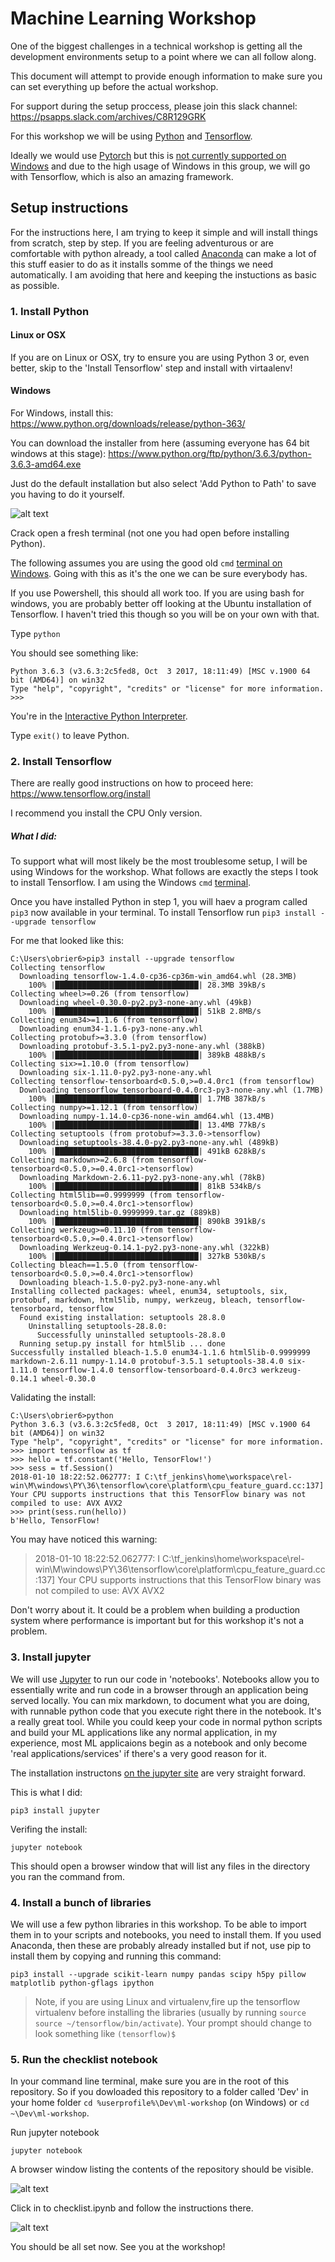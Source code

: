 Machine Learning Workshop
=========================

One of the biggest challenges in a technical workshop is getting all the development environments setup to a point where we can all follow along.

This document will attempt to provide enough information to make sure you can set everything up before the actual workshop. 

For support during the setup proccess, please join this slack channel: https://psapps.slack.com/archives/C8R129GRK

For this workshop we will be using [Python](https://www.python.org/) and [Tensorflow](https://www.tensorflow.org/).

Ideally we would use [Pytorch](http://pytorch.org/) but this is [not currently supported on Windows](https://github.com/pytorch/pytorch/issues/494) and due to the high usage of Windows in this group, we will go with Tensorflow, which is also an amazing framework. 

## Setup instructions

For the instructions here, I am trying to keep it simple and will install things from scratch, step by step. If you are feeling adventurous or are comfortable with python already, a tool called [Anaconda](https://www.anaconda.com/download/) can make a lot of this stuff easier to do as it installs somme of the things we need automatically. I am avoiding that here and keeping the instuctions as basic as possible. 

### 1. Install Python

#### Linux or OSX

If you are on Linux or OSX, try to ensure you are using Python 3 or, even better, skip to the 'Install Tensorflow' step and install with virtaalenv!

#### Windows

For Windows, install this: https://www.python.org/downloads/release/python-363/

You can download the installer from here (assuming everyone has 64 bit windows at this stage): https://www.python.org/ftp/python/3.6.3/python-3.6.3-amd64.exe

Just do the default installation but also select 'Add Python to Path' to save you having to do it yourself. 

![alt text](img/python-install.PNG "Python Installation")

Crack open a fresh terminal (not one you had open before installing Python).

The following assumes you are using the good old `cmd` [terminal on Windows](https://en.wikipedia.org/wiki/Cmd.exe). Going with this as it's the one we can be sure everybody has.

If you use Powershell, this should all work too. If you are using bash for windows, you are probably better off looking at the Ubuntu installation of Tensorflow. I haven't tried this though so you will be on your own with that. 

Type `python`

You should see something like:

```
Python 3.6.3 (v3.6.3:2c5fed8, Oct  3 2017, 18:11:49) [MSC v.1900 64 bit (AMD64)] on win32
Type "help", "copyright", "credits" or "license" for more information.
>>>
```

You're in the [Interactive Python Interpreter](https://docs.python.org/3/tutorial/interpreter.html).

Type `exit()` to leave Python. 


### 2. Install Tensorflow

There are really good instructions on how to proceed here: https://www.tensorflow.org/install

I recommend you install the CPU Only version. 

##### What I did:

To support what will most likely be the most troublesome setup, I will be using Windows for the workshop. What follows are exactly the steps I took to install Tensorflow. I am using the Windows `cmd` [terminal](https://en.wikipedia.org/wiki/Cmd.exe).


Once you have installed Python in step 1, you will haev a program called `pip3` now available in your terminal. To install Tensorflow run `pip3 install --upgrade tensorflow`

For me that looked like this:

```
C:\Users\obrier6>pip3 install --upgrade tensorflow
Collecting tensorflow
  Downloading tensorflow-1.4.0-cp36-cp36m-win_amd64.whl (28.3MB)
    100% |████████████████████████████████| 28.3MB 39kB/s
Collecting wheel>=0.26 (from tensorflow)
  Downloading wheel-0.30.0-py2.py3-none-any.whl (49kB)
    100% |████████████████████████████████| 51kB 2.8MB/s
Collecting enum34>=1.1.6 (from tensorflow)
  Downloading enum34-1.1.6-py3-none-any.whl
Collecting protobuf>=3.3.0 (from tensorflow)
  Downloading protobuf-3.5.1-py2.py3-none-any.whl (388kB)
    100% |████████████████████████████████| 389kB 488kB/s
Collecting six>=1.10.0 (from tensorflow)
  Downloading six-1.11.0-py2.py3-none-any.whl
Collecting tensorflow-tensorboard<0.5.0,>=0.4.0rc1 (from tensorflow)
  Downloading tensorflow_tensorboard-0.4.0rc3-py3-none-any.whl (1.7MB)
    100% |████████████████████████████████| 1.7MB 387kB/s
Collecting numpy>=1.12.1 (from tensorflow)
  Downloading numpy-1.14.0-cp36-none-win_amd64.whl (13.4MB)
    100% |████████████████████████████████| 13.4MB 77kB/s
Collecting setuptools (from protobuf>=3.3.0->tensorflow)
  Downloading setuptools-38.4.0-py2.py3-none-any.whl (489kB)
    100% |████████████████████████████████| 491kB 628kB/s
Collecting markdown>=2.6.8 (from tensorflow-tensorboard<0.5.0,>=0.4.0rc1->tensorflow)
  Downloading Markdown-2.6.11-py2.py3-none-any.whl (78kB)
    100% |████████████████████████████████| 81kB 534kB/s
Collecting html5lib==0.9999999 (from tensorflow-tensorboard<0.5.0,>=0.4.0rc1->tensorflow)
  Downloading html5lib-0.9999999.tar.gz (889kB)
    100% |████████████████████████████████| 890kB 391kB/s
Collecting werkzeug>=0.11.10 (from tensorflow-tensorboard<0.5.0,>=0.4.0rc1->tensorflow)
  Downloading Werkzeug-0.14.1-py2.py3-none-any.whl (322kB)
    100% |████████████████████████████████| 327kB 530kB/s
Collecting bleach==1.5.0 (from tensorflow-tensorboard<0.5.0,>=0.4.0rc1->tensorflow)
  Downloading bleach-1.5.0-py2.py3-none-any.whl
Installing collected packages: wheel, enum34, setuptools, six, protobuf, markdown, html5lib, numpy, werkzeug, bleach, tensorflow-tensorboard, tensorflow
  Found existing installation: setuptools 28.8.0
    Uninstalling setuptools-28.8.0:
      Successfully uninstalled setuptools-28.8.0
  Running setup.py install for html5lib ... done
Successfully installed bleach-1.5.0 enum34-1.1.6 html5lib-0.9999999 markdown-2.6.11 numpy-1.14.0 protobuf-3.5.1 setuptools-38.4.0 six-1.11.0 tensorflow-1.4.0 tensorflow-tensorboard-0.4.0rc3 werkzeug-0.14.1 wheel-0.30.0
```


Validating the install:

```
C:\Users\obrier6>python
Python 3.6.3 (v3.6.3:2c5fed8, Oct  3 2017, 18:11:49) [MSC v.1900 64 bit (AMD64)] on win32
Type "help", "copyright", "credits" or "license" for more information.
>>> import tensorflow as tf
>>> hello = tf.constant('Hello, TensorFlow!')
>>> sess = tf.Session()
2018-01-10 18:22:52.062777: I C:\tf_jenkins\home\workspace\rel-win\M\windows\PY\36\tensorflow\core\platform\cpu_feature_guard.cc:137] Your CPU supports instructions that this TensorFlow binary was not compiled to use: AVX AVX2
>>> print(sess.run(hello))
b'Hello, TensorFlow!
```

You may have noticed this warning:
> 2018-01-10 18:22:52.062777: I C:\tf_jenkins\home\workspace\rel-win\M\windows\PY\36\tensorflow\core\platform\cpu_feature_guard.cc:137] Your CPU supports instructions that this TensorFlow binary was not compiled to use: AVX AVX2

Don't worry about it. It could be a problem when building a production system where performance is important but for this workshop it's not a problem.


### 3. Install jupyter

We will use [Jupyter](https://jupyter.org/) to run our code in 'notebooks'. Notebooks allow you to essentially write and run code in a browser through an application being served locally. You can mix markdown, to document what you are doing, with runnable python code that you execute right there in the notebook. It's a really great tool. While you could keep your code in normal python scripts and build your ML applications like any normal application, in my experience, most ML applicaions begin as a notebook and only become 'real applications/services' if there's a very good reason for it. 

The installation instructons [on the jupyter site](https://jupyter.org/install) are very straight forward. 

This is what I did: 

`pip3 install jupyter`

Verifing the install:

`jupyter notebook`

This should open a browser window that will list any files in the directory you ran the command from.

### 4. Install a bunch of libraries

We will use a few python libraries in this workshop. To be able to import them in to your scripts and notebooks, you need to install them. If you used Anaconda, then these are probably already installed but if not, use pip to install them by copying and running this command:

```
pip3 install --upgrade scikit-learn numpy pandas scipy h5py pillow matplotlib python-gflags ipython
```

> Note, if you are using Linux and virtualenv,fire up the tensorflow virtualenv before installing the libraries (usually by running `source source ~/tensorflow/bin/activate`). Your prompt should change to look something like `(tensorflow)$`

### 5. Run the checklist notebook

In your command line terminal, make sure you are in the root of this repository. So if you dowloaded this repository to a folder called 'Dev' in your home folder `cd %userprofile%\Dev\ml-workshop` (on Windows) or `cd ~\Dev\ml-workshop`. 

Run jupyter notebook

`jupyter notebook`

A browser window listing the contents of the repository should be visible.

![alt text](img/jupyter-home.PNG "Initial Jupyter page")

Click in to checklist.ipynb and follow the instructions there.

![alt text](img/jupyter-checklist.PNG "Checklist Jupyter page")


You should be all set now. See you at the workshop!
